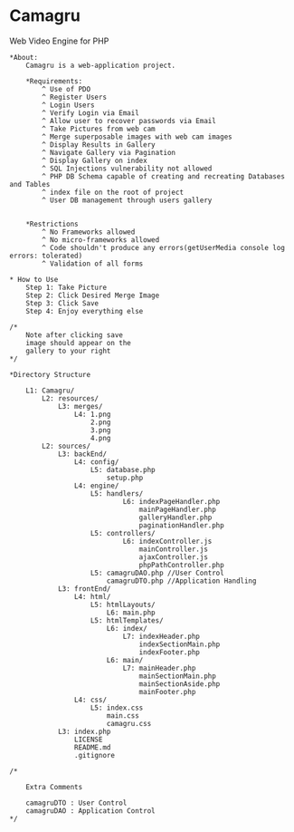 # Camagru
Web Video Engine for PHP

    *About:
        Camagru is a web-application project.
        
        *Requirements:
            ^ Use of PDO
            ^ Register Users
            ^ Login Users
            ^ Verify Login via Email
            ^ Allow user to recover passwords via Email
            ^ Take Pictures from web cam
            ^ Merge superposable images with web cam images
            ^ Display Results in Gallery
            ^ Navigate Gallery via Pagination
            ^ Display Gallery on index
            ^ SQL Injections vulnerability not allowed
            ^ PHP DB Schema capable of creating and recreating Databases and Tables
            ^ index file on the root of project
            ^ User DB management through users gallery

            
        *Restrictions
            ^ No Frameworks allowed
            ^ No micro-frameworks allowed
            ^ Code shouldn't produce any errors(getUserMedia console log errors: tolerated)
            ^ Validation of all forms

    * How to Use
        Step 1: Take Picture
        Step 2: Click Desired Merge Image
        Step 3: Click Save
        Step 4: Enjoy everything else
        
    /* 
        Note after clicking save
        image should appear on the
        gallery to your right
    */
        
    *Directory Structure
    
        L1: Camagru/
            L2: resources/
                L3: merges/
                    L4: 1.png
                        2.png
                        3.png
                        4.png
            L2: sources/
                L3: backEnd/
                    L4: config/
                        L5: database.php
                            setup.php
                    L4: engine/
                        L5: handlers/
                                L6: indexPageHandler.php
                                    mainPageHandler.php
                                    galleryHandler.php
                                    paginationHandler.php
                        L5: controllers/
                                L6: indexController.js
                                    mainController.js
                                    ajaxController.js
                                    phpPathController.php
                        L5: camagruDAO.php //User Control
                            camagruDTO.php //Application Handling
                L3: frontEnd/
                    L4: html/
                        L5: htmlLayouts/
                            L6: main.php
                        L5: htmlTemplates/
                            L6: index/
                                L7: indexHeader.php
                                    indexSectionMain.php
                                    indexFooter.php
                            L6: main/
                                L7: mainHeader.php
                                    mainSectionMain.php
                                    mainSectionAside.php
                                    mainFooter.php
                    L4: css/
                        L5: index.css
                            main.css
                            camagru.css
                L3: index.php
                    LICENSE
                    README.md
                    .gitignore
                    
    /* 
    
        Extra Comments
        
        camagruDTO : User Control
        camagruDAO : Application Control
    */